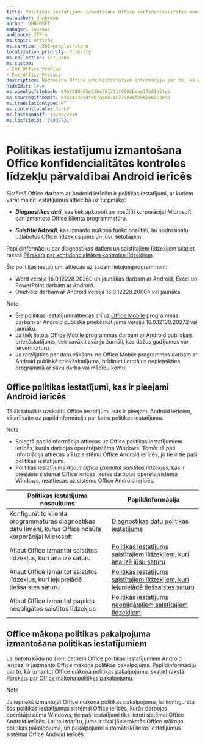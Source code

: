 ```yaml
---
title: Politikas iestatījumu izmantošana Office konfidencialitātes kontroles līdzekļu pārvaldībai Android ierīcēs
ms.author: danbrown
author: DHB-MSFT
manager: laurawi
audience: ITPro
ms.topic: article
ms.service: o365-proplus-itpro
localization_priority: Priority
ms.collection: Ent_O365
ms.custom:
- Ent_Office_ProPlus
- Ent_Office_Privacy
description: Nodrošina Office administratoriem informāciju par to, kā pārvaldīt Office konfidencialitātes kontroles līdzekļus Android ierīcēs.
hideEdit: true
ms.openlocfilehash: 69a8880b03e63be391731f9882bcee17a81a51ab
ms.sourcegitcommit: e542473cc4fe07a98874c275846f6982a6863e35
ms.translationtype: HT
ms.contentlocale: lv-LV
ms.lasthandoff: 12/05/2019
ms.locfileid: "39837721"
---
```

# <a name="use-policy-settings-to-manage-privacy-controls-for-office-on-android-devices"></a>Politikas iestatījumu izmantošana Office konfidencialitātes kontroles līdzekļu pārvaldībai Android ierīcēs

Sistēmā Office darbam ar Android ierīcēm ir politikas iestatījumi, ar kuriem varat mainīt iestatījumus attiecībā uz turpmāko:

- ***Diagnostikas dati***, kas tiek apkopoti un nosūtīti korporācijai Microsoft par izmantoto Office klienta programmatūru.

- ***Saistītie līdzekļi***, kas izmanto mākoņa funkcionalitāti, lai nodrošinātu uzlabotus Office līdzekļus jums un jūsu lietotājiem.

Papildinformāciju par diagnostikas datiem un saistītajiem līdzekļiem skatiet rakstā [Pārskats par konfidencialitātes kontroles līdzekļiem](overview-privacy-controls.md).

Šie politikas iestatījumi attiecas uz šādām lietojumprogrammām:
- Word versija 16.0.12228.20260 un jaunākas darbam ar Android, Excel un PowerPoint darbam ar Android.
- OneNote darbam ar Android versija 16.0.12228.20004 vai jaunāka.

> [!NOTE]
>- Šie politikas iestatījumi attiecas arī uz [Office Mobile](https://techcommunity.microsoft.com/t5/Office-Apps-Blog/Introducing-Office-Your-new-go-to-mobile-app-for-getting-work/ba-p/977172) programmas darbam ar Android publiskā priekšskatījuma versiju 16.0.12130.20272 vai jaunāku.
>- Ja tiek lietots Office Mobile programmas darbam ar Android publiskais priekšskatījums, tiek savākti avāriju žurnāli, kas dažos gadījumos var ietvert saturu.
>- Ja raizējaties par datu vākšanu no Office Mobile programmas darbam ar Android publiskā priekšskatījuma, brīdiniet lietotājus nepieteikties programmā ar savu darba vai mācību kontu.

## <a name="policy-settings-available-for-office-on-android-devices"></a>Office politikas iestatījumi, kas ir pieejami Android ierīcēs

Tālāk tabulā ir uzskaitīti Office iestatījumi, kas ir pieejami Android ierīcēm, kā arī saite uz papildinformāciju par katru politikas iestatījumu.

> [!NOTE]
>- Sniegtā papildinformācija attiecas uz Office politikas iestatījumiem ierīcēs, kurās darbojas operētājsistēma Windows. Tomēr tā pati informācija attiecas arī uz sistēmu Office Android ierīcēs, jo tie ir tie paši politikas iestatījumi.
>- Politikas iestatījums *Atļaut Office izmantot saistītos līdzekļus*, kas ir pieejams sistēmai Office ierīcēs, kurās darbojas operētājsistēma Windows, neattiecas uz sistēmu Office Android ierīcēs. 


|Politikas iestatījuma nosaukums  |Papildinformācija |
|---------|---------|
|Konfigurēt to klienta programmatūras diagnostikas datu līmeni, kurus Office nosūta korporācijai Microsoft|[Diagnostikas datu politikas iestatījums](manage-privacy-controls.md#policy-setting-for-diagnostic-data)         |
|Atļaut Office izmantot saistītos līdzekļus, kuri analizē saturu| [Politikas iestatījums saistītajiem līdzekļiem, kuri analizē jūsu saturu](manage-privacy-controls.md#policy-setting-for-connected-experiences-that-analyze-your-content)        |
|Atļaut Office izmantot saistītos līdzekļus, kuri lejupielādē tiešsaistes saturu |[Politikas iestatījums saistītajiem līdzekļiem, kuri lejupielādē tiešsaistes saturu](manage-privacy-controls.md#policy-setting-for-connected-experiences-that-download-online-content)         |
|Atļaut Office izmantot papildu neobligātos saistītos līdzekļus |[Politikas iestatījums neobligātajiem saistītajiem līdzekļiem](manage-privacy-controls.md#policy-setting-for-optional-connected-experiences)|



## <a name="use-office-cloud-policy-service-to-apply-policy-settings"></a>Office mākoņa politikas pakalpojuma izmantošana politikas iestatījumiem

Lai lietotu kādu no šiem četriem Office politikas iestatījumiem Android ierīcēs, ir jāizmanto Office mākoņa politikas pakalpojums. Papildinformāciju par to, kā izmantot Office mākoņa politikas pakalpojumu, skatiet rakstā [Pārskats par Office mākoņa politikas pakalpojumu](../overview-office-cloud-policy-service.md).

> [!NOTE]
> Ja iepriekš izmantojāt Office mākoņa politikas pakalpojumu, lai konfigurētu šos politikas iestatījumus sistēmai Office ierīcēs, kurās darbojas operētājsistēma Windows, tie paši iestatījumi tiks lietoti sistēmai Office Android ierīcēs. Lai to izdarītu, jums ir tikai jāpierakstās Office mākoņa politikas pakalpojumā, un pakalpojums automātiski lietos iestatījumus sistēmai Office Android ierīcēs.
